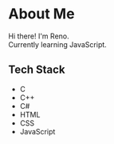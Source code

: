 # About Me

Hi there! I'm Reno.  
Currently learning JavaScript.

## Tech Stack

- C
- C++
- C#
- HTML
- CSS
- JavaScript
